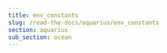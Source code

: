 ```yaml
---
title: env_constants
slug: /read-the-docs/aquarius/env_constants
section: aquarius
sub_section: ocean
---
```


